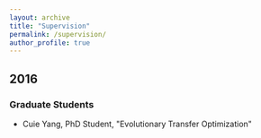 ```yaml
---
layout: archive
title: "Supervision"
permalink: /supervision/
author_profile: true
---
```


2016
---

### Graduate Students

+ Cuie Yang, PhD Student, "Evolutionary Transfer Optimization"


